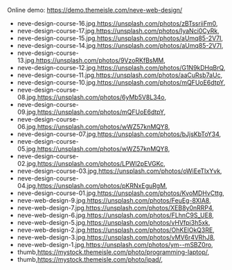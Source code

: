 Online demo: https://demo.themeisle.com/neve-web-design/


- neve-design-course-16.jpg,https://unsplash.com/photos/zBTssriiFm0,
- neve-design-course-17.jpg,https://unsplash.com/photos/IyaNci0CyRk,
- neve-design-course-15.jpg,https://unsplash.com/photos/aUmq85-2V7I,
- neve-design-course-14.jpg,https://unsplash.com/photos/aUmq85-2V7I,
- neve-design-course-13.jpg,https://unsplash.com/photos/9VzoRKfBsMM,
- neve-design-course-12.jpg,https://unsplash.com/photos/G1N9kDHqBrQ,
- neve-design-course-11.jpg,https://unsplash.com/photos/aaCuRsb7aUc,
- neve-design-course-10.jpg,https://unsplash.com/photos/mQFUoE6dtpY,
- neve-design-course-08.jpg,https://unsplash.com/photos/6yMb5V8L34o,
- neve-design-course-09.jpg,https://unsplash.com/photos/mQFUoE6dtpY,
- neve-design-course-06.jpg,https://unsplash.com/photos/wWZ57knMQY8,
- neve-design-course-07.jpg,https://unsplash.com/photos/bJjsKbToY34,
- neve-design-course-05.jpg,https://unsplash.com/photos/wWZ57knMQY8,
- neve-design-course-02.jpg,https://unsplash.com/photos/LPWl2pEVGKc,
- neve-design-course-03.jpg,https://unsplash.com/photos/oWiEeTIxYvk,
- neve-design-course-04.jpg,https://unsplash.com/photos/pKRNxEguRgM,
- neve-design-course-01.jpg,https://unsplash.com/photos/KvoMDHvCttg,
- neve-web-design-9.jpg,https://unsplash.com/photos/FeuEg-8XlA8,
- neve-web-design-7.jpg,https://unsplash.com/photos/XEB8y0nRRP4,
- neve-web-design-6.jpg,https://unsplash.com/photos/FLhnC9S_UE8,
- neve-web-design-5.jpg,https://unsplash.com/photos/vHVfpi3h5xk,
- neve-web-design-2.jpg,https://unsplash.com/photos/OhKElOkQ3RE,
- neve-web-design-3.jpg,https://unsplash.com/photos/vMV6r4VRhJ8,
- neve-web-design-1.jpg,https://unsplash.com/photos/ym--mSBZ0ro,
- thumb,https://mystock.themeisle.com/photo/programming-laptop/,
- thumb,https://mystock.themeisle.com/photo/ipad/,
